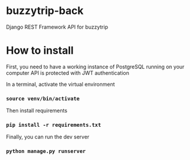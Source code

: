 # buzzytrip-back

Django REST Framework API for buzzytrip

# How to install

First, you need to have a working instance of PostgreSQL running on your computer
API is protected with JWT authentication

In a terminal, activate the virtual environment

### `source venv/bin/activate`

Then install requirements

### `pip install -r requirements.txt`

Finally, you can run the dev server

### `python manage.py runserver`
